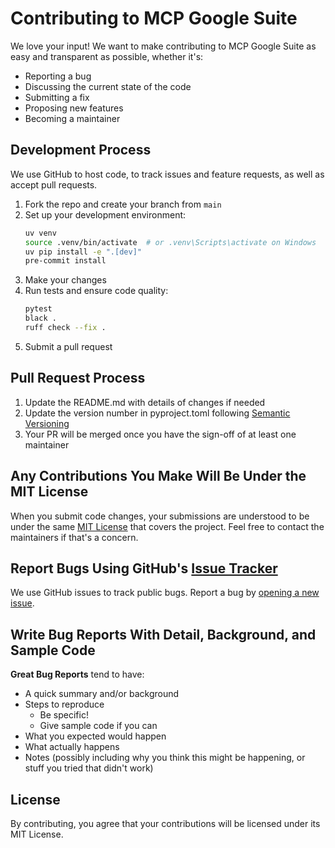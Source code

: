 # Contributing to MCP Google Suite

We love your input! We want to make contributing to MCP Google Suite as easy and transparent as possible, whether it's:

- Reporting a bug
- Discussing the current state of the code
- Submitting a fix
- Proposing new features
- Becoming a maintainer

## Development Process

We use GitHub to host code, to track issues and feature requests, as well as accept pull requests.

1. Fork the repo and create your branch from `main`
2. Set up your development environment:
   ```bash
   uv venv
   source .venv/bin/activate  # or .venv\Scripts\activate on Windows
   uv pip install -e ".[dev]"
   pre-commit install
   ```
3. Make your changes
4. Run tests and ensure code quality:
   ```bash
   pytest
   black .
   ruff check --fix .
   ```
5. Submit a pull request

## Pull Request Process

1. Update the README.md with details of changes if needed
2. Update the version number in pyproject.toml following [Semantic Versioning](https://semver.org/)
3. Your PR will be merged once you have the sign-off of at least one maintainer

## Any Contributions You Make Will Be Under the MIT License
When you submit code changes, your submissions are understood to be under the same [MIT License](LICENSE) that covers the project. Feel free to contact the maintainers if that's a concern.

## Report Bugs Using GitHub's [Issue Tracker](../../issues)
We use GitHub issues to track public bugs. Report a bug by [opening a new issue](../../issues/new).

## Write Bug Reports With Detail, Background, and Sample Code

**Great Bug Reports** tend to have:

- A quick summary and/or background
- Steps to reproduce
  - Be specific!
  - Give sample code if you can
- What you expected would happen
- What actually happens
- Notes (possibly including why you think this might be happening, or stuff you tried that didn't work)

## License
By contributing, you agree that your contributions will be licensed under its MIT License.
